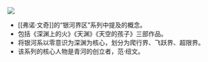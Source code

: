 ![](1ea80ac2acec672ea1e4e1ac5a58886.jpg)
- [[弗诺·文奇]]的“银河界区”系列中提及的概念。
- 包括《深渊上的火》《天渊》《天空的孩子》三部作品。
- 将银河系以零意识为深渊为核心，划分为爬行界、飞跃界、超限界。
- 该系列的核心人物是青河的创立者，范·纽文。